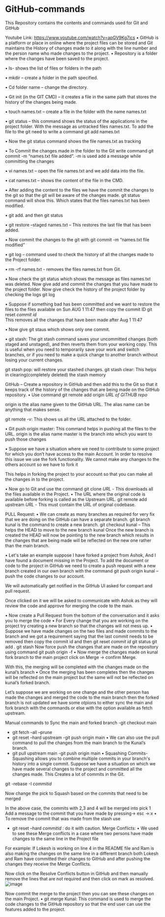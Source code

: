 # GitHub-commands
This Repository contains the contents and commands used for Git and GitHub


Youtube Link: https://www.youtube.com/watch?v=apGV9Kg7ics
•	GitHub is a platform or place in online where the project files can be stored and Git maintains the History of changes made to it along with the line number and the person name who made changes to the project.
•	Repository is a folder where the changes have been saved to the project.

•	ls- shows the list of files or folders in the path

•	mkdir – create a folder in the path specified.

•	Cd folder name – change the directory.

•	Git init (in the GIT CMD) – it creates a file in the same path that stores the history of the changes being made.

•	touch names.txt – create a file in the folder with the name names.txt

•	git status – this command shows the status of the applications in the project folder. With the message as untracked files names.txt.
To add the file to the git need to write a command git add names.txt

•	Now the git status command shows the file names.txt as tracking 
 
•	To Commit the changes made in the folder to the Git write command 
git commit -m “names.txt file added”.
-m is used add a message while committing the changes 
 
•	vi names.txt – open the file names.txt and we add data into the file.

•	cat names.txt – shows the content of the file in the CMD.

•	After adding the content to the files we have the commit the changes to the git so that the git will be aware of the changes made.
git status command will show this. Which states that the files names.txt has been modified.
 
•	git add.  and then git status
 
•	git restore –staged names.txt – This restores the last file that has been added.

•	Now commit the changes to the git with git commit -m “names.txt file modified”

•	 git log – command used to check the history of all the changes made to the Project folder.
 
•	rm -rf names.txt -  removes the files names.txt from Git.  

•	Now check the git status which shows the message as files names.txt was deleted. 
Now give add and commit the changes that you have made to the project folder.
Now give check the history of the project folder by checking the logs 
git log
 
•	Suppose if something bad has been committed and we want to restore the files to the files available on Sun AUG 1 11:47 then copy the commit ID
git reset *commit id*  
This removes all the changes that have been made after Aug 1 11:47

•	Now give git staus which shows only one commit.  

•	git stash: The git stash command saves your uncommitted changes (both staged and unstaged), and then reverts them from your working copy. This is useful when you need to temporarily save your work and switch branches, or if you need to make a quick change to another branch without losing your current changes.

git stash pop:  will restore your stashed changes.
git stash clear: This helps in clearing(completely deleted) the stash memory 

GitHub – Create a repository in GitHub and then add this to the Git so that it keeps track of the history of the changes that are being made on the GitHub repository.
•	Use command git remote add origin *URL of GITHUB repo*
 
origin is the alias name given to the GitHub URL. The alias name can be anything that makes sense. 

git remote -v: This shows us all the URL attached to the folder.

•	Git push origin master: This command helps in pushing all the files to the URL.
origin is the alias name 
master is the branch into which you want to push those changes 

•	Suppose we have a situation where we need to contribute to some project for which you don’t have access to the main Account. In order to resolve this issue we use the fork functionality. We cannot make any changes to the others account so we have to fork it

This helps in forking the project to your account so that you can make all the changes in to the project.
 
•	Now go to Git and use the command 
git clone *URL* -  This downloads all the files available in the Project.
•	The URL where the original code is available before forking is called as the Upstream URL.
git remote add upstream *URL* - This must contain the URL of original codebase.
 
PULL Request:
•	 We can create as many branches as required for very fix that we are doing on the GitHub can have a separate branch.
git branch kunal is the command to create a new branch.
git checkout kunal – This helps the HEAD to move to the new branch kunal
Once the new branch is created the HEAD will now be pointing to the new branch which results in the changes that are being made will be reflected on the new one rather than the main branch.
 
•	Let's take an example suppose I have forked a project from Ashok, And I have found a document missing in the Project. To add the document or code to the project in GitHub we need to create a push request with a new branch created in our own branch with the command
git push origin kunal – push the code changes to our account.
 
We will automatically get notified in the GitHub UI asked for compart and pull request.
 
Once clicked on it we will be asked to communicate with Ashok as they will review the code and approve for merging the code to the main.
 
•	Now create a Pull Request from the bottom of the conversation and it asks you to merge the code 
•	For Every change that you are working on the project try creating a new branch so that the changes will not mess up.
•	Suppose we have made changes on the two files and made commits to the branch and we got a requirement saying that the last commit needs to be removed then copy the commit id and then 
git reset *commit id*
git status
git add .
git stash
Now force push the changes that are made on the repository using command 
git push origin -f
•	Now merge the changes made on kunal fork branch to the main project click on Merge -> confirm Merge.
  
With this, the merging will be completed with the changes made on the kunal’s branch
•	Once the merging has been completes then the changes will be reflected on the main project but the same will not be reflected on kunal’s forked branch.

Let’s suppose we are working on one change and the other person has made the changes and merged the code to the main branch then the forked branch is not updated we have some otpions to either sync the main and fork branch with the commands or else with the option available as fetch upstream.  

Manual commands to Sync the main and forked branch
-git checkout main
- git fetch –all –prune
- git reset –hard upstream
-git push origin main
•	We can also use the pull command to pull the changes from the main branch to the Kunal’s branch.
- git pull upstream main 
-git push origin main
•	Squashing Commits-Squashing allows you to combine multiple commits in your branch's history into a single commit.
Suppose we have a situation on which we have made several changes to the project and committed all the changes made. This Creates a lot of commits in the Git.
 
git -rebase -I *commitid*
 
Now change the pick to Squash based on the commits that need to be merged
 
In the above case, the commits with 2,3 and 4 will be merged into pick 1  
Add a message to the commit that you have made by pressing-> esc  ->:x
•	To remove the commit that was made from the stash use 
- git reset –hard *commitid* : do it with caution.
Merge Conflicts:
•	We used to see these Merge conflicts in a case where two persons have made changes to the same line in the Project file

For example: If Lokesh is working on line 4 in the README file and Ram is also making the changes on the same line in a different branch both Lokesh and Ram have committed their changes to GitHub and after pushing the changes they receive the Merge Conflicts.

 
Now click on the Resolve Conflicts button in GitHub and then manually remove the lines that are not required and then click on mark as resolved.
 ![image](https://github.com/Lokeshkasim/GitHub-commands/assets/51951547/651af0e7-f56a-4f60-977f-f19a0db0f056)

 Now commit the merge to the project then you can see these changes on the main Project.
•	git merge Kunal: This command is used to merge the code changes to the GitHub repository so that the end user can use the features added to the project.

